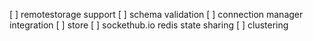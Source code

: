 [ ] remotestorage support
[ ] schema validation
[ ] connection manager integration
[ ] store
[ ] sockethub.io redis state sharing
[ ] clustering
